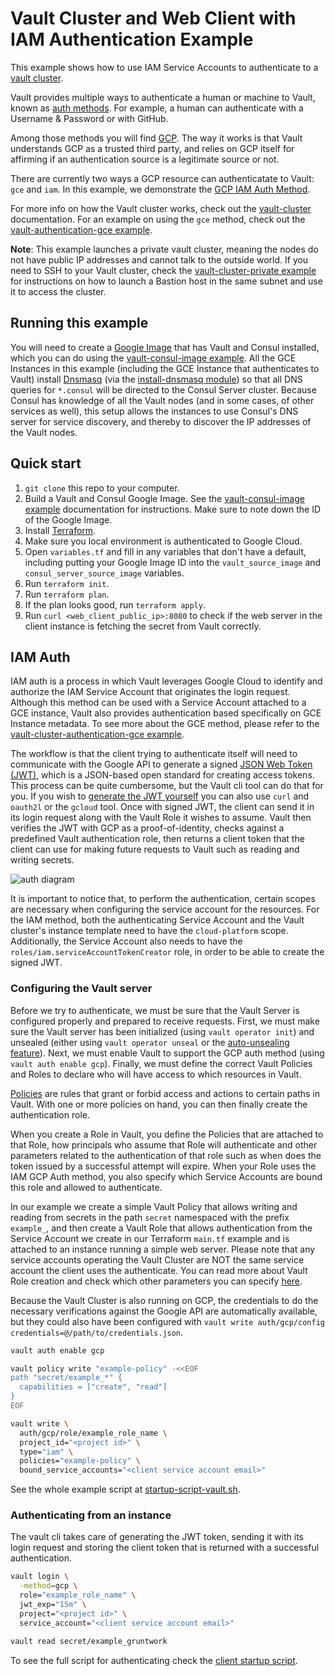 # Vault Cluster and Web Client with IAM Authentication Example

This example shows how to use IAM Service Accounts to authenticate to a
[vault cluster][vault_cluster].

Vault provides multiple ways to authenticate a human or machine to Vault, known as
[auth methods][auth_methods]. For example, a human can authenticate with a Username
& Password or with GitHub.

Among those methods you will find [GCP][gcp_auth]. The way it works is that Vault
understands GCP as a trusted third party, and relies on GCP itself for affirming
if an authentication source is a legitimate source or not.

There are currently two ways a GCP resource can authenticatate to Vault: `gce` and `iam`.
In this example, we demonstrate the [GCP IAM Auth Method][iam_auth].

For more info on how the Vault cluster works, check out the [vault-cluster][vault_cluster]
documentation. For an example on using the `gce` method, check out the
[vault-authentication-gce example][gce_example].

**Note**: This example launches a private vault cluster, meaning the nodes do not
have public IP addresses and cannot talk to the outside world. If you need to SSH
to your Vault cluster, check the [vault-cluster-private example][private_vault]
for instructions on how to launch a Bastion host in the same subnet and use it to
access the cluster.


## Running this example

You will need to create a [Google Image][google_image] that has Vault and Consul
installed, which you can do using the [vault-consul-image example][image_example].
All the GCE Instances in this example (including the GCE Instance that authenticates
to Vault) install [Dnsmasq][dnsmasq] (via the [install-dnsmasq module][dnsmasq_module])
so that all DNS queries for `*.consul` will be directed to the Consul Server cluster.
Because Consul has knowledge of all the Vault nodes (and in some cases, of other
services as well), this setup allows the instances to use Consul's DNS server for
service discovery, and thereby to discover the IP addresses of the Vault nodes.


## Quick start

1. `git clone` this repo to your computer.
1. Build a Vault and Consul Google Image. See the [vault-consul-image example][image_example]
  documentation for instructions. Make sure to note down the ID of the Google Image.
1. Install [Terraform](https://www.terraform.io/).
1. Make sure you local environment is authenticated to Google Cloud.
1. Open `variables.tf` and fill in any variables that don't have a default, including
  putting your Google Image ID into the `vault_source_image` and `consul_server_source_image`
  variables.
1. Run `terraform init`.
1. Run `terraform plan`.
1. If the plan looks good, run `terraform apply`.
1. Run `curl <web_client_public_ip>:8080` to check if the web server in the client
instance is fetching the secret from Vault correctly.

## IAM Auth

IAM auth is a process in which Vault leverages Google Cloud to identify and
authorize the IAM Service Account that originates the login request. Although
this method can be used with a Service Account attached to a GCE instance, Vault
also provides authentication based specifically on GCE Instance metadata. To
see more about the GCE method, please refer to the
[vault-cluster-authentication-gce example][gce_example].

The workflow is that the client trying to authenticate itself will need to
communicate with the Google API to generate a signed [JSON Web Token (JWT)][jwt],
which is a JSON-based open standard for creating access tokens. This process can
be quite cumbersome, but the Vault cli tool can do that for you. If you wish to
[generate the JWT yourself][generate_jwt] you can also use `curl` and `oauth2l`
or the `gcloud` tool. Once with signed JWT, the client can send it in its login
request along with the Vault Role it wishes to assume. Vault then verifies the JWT
with GCP as a proof-of-identity, checks against a predefined Vault authentication
role, then returns a client token that the client can use for making future
requests to Vault such as reading and writing secrets.

![auth diagram][auth_diagram]

It is important to notice that, to perform the authentication, certain scopes are
necessary when configuring the service account for the resources. For the IAM
method, both the authenticating Service Account and the Vault cluster's instance
template need to have the `cloud-platform` scope. Additionally, the Service Account
also needs to have the `roles/iam.serviceAccountTokenCreator` role, in order to
be able to create the signed JWT.

### Configuring the Vault server

Before we try to authenticate, we must be sure that the Vault Server is configured
properly and prepared to receive requests. First, we must make sure the Vault server
has been initialized (using `vault operator init`) and unsealed (either using
`vault operator unseal` or the [auto-unsealing feature][auto_unseal]).
Next, we must enable Vault to support the GCP auth method (using `vault auth enable gcp`).
Finally, we must define the correct Vault Policies and Roles to declare who will
have access to which resources in Vault.

[Policies][policies_doc] are rules that grant or forbid access and actions to
certain paths in Vault. With one or more policies on hand, you can then finally
create the authentication role.

When you create a Role in Vault, you define the Policies that are attached to that
Role, how principals who assume that Role will authenticate and other parameters
related to the authentication of that role such as when does the token issued by
a successful attempt will expire. When your Role uses the IAM GCP Auth method,
you also specify which Service Accounts are bound this role and allowed to
authenticate.

In our example we create a simple Vault Policy that allows writing and reading from
secrets in the path `secret` namespaced with the prefix `example_`, and then create
a Vault Role that allows authentication from the Service Account we create in
our Terraform `main.tf` example and is attached to an instance running a simple
web server. Please note that any service accounts operating the Vault Cluster are
NOT the same service account the client uses the authenticate. You can read more
about Vault Role creation and check which other parameters you can specify [here][create_role].

Because the Vault Cluster is also running on GCP, the credentials to do the
necessary verifications against the Google API are automatically available, but
they could also have been configured with `vault write auth/gcp/config credentials=@/path/to/credentials.json`.

```bash
vault auth enable gcp

vault policy write "example-policy" -<<EOF
path "secret/example_*" {
  capabilities = ["create", "read"]
}
EOF

vault write \
  auth/gcp/role/example_role_name \
  project_id="<project id>" \
  type="iam" \
  policies="example-policy" \
  bound_service_accounts="<client service account email>"
```

See the whole example script at [startup-script-vault.sh][startup_vault].


### Authenticating from an instance

The vault cli takes care of generating the JWT token, sending it with its login
request and storing the client token that is returned with a successful authentication.

```bash
vault login \
  -method=gcp \
  role="example_role_name" \
  jwt_exp="15m" \
  project="<project id>" \
  service_account="<client service account email>"

vault read secret/example_gruntwork
```

To see the full script for authenticating check the [client startup script][startup_client].


[auth_diagram]: https://raw.githubusercontent.com/hashicorp/terraform-google-vault/master/examples/vault-cluster-authentication-iam/images/iam_auth.svg
[generate_jwt]: https://www.vaultproject.io/docs/auth/gcp.html#generating-iam-jwt
[vault_cluster]: https://github.com/hashicorp/terraform-google-vault/tree/master/modules/vault-cluster
[private_vault]: https://github.com/hashicorp/terraform-google-vault/tree/master/examples/vault-cluster-private
[auth_methods]: https://www.vaultproject.io/docs/auth/index.html
[gcp_auth]: https://www.vaultproject.io/docs/auth/gcp.html
[iam_auth]: https://www.vaultproject.io/docs/auth/gcp.html#iam-login
[gce_example]: https://github.com/hashicorp/terraform-google-vault/tree/master/examples/vault-cluster-authentication-gce
[google_image]: https://cloud.google.com/compute/docs/images
[image_example]: https://github.com/hashicorp/terraform-google-vault/tree/master/examples/vault-consul-image
[dnsmasq_module]: https://github.com/hashicorp/terraform-aws-consul/tree/master/modules/install-dnsmasq
[dnsmasq]: http://www.thekelleys.org.uk/dnsmasq/doc.html
[jwt]: https://jwt.io/
[auto_unseal]: https://github.com/hashicorp/terraform-google-vault/tree/master/examples/vault-cluster-enterprise
[policies_doc]: https://www.vaultproject.io/docs/concepts/policies.html
[create_role]: https://www.vaultproject.io/api/auth/gcp/index.html#create-role
[startup_vault]: https://github.com/hashicorp/terraform-google-vault/tree/master/examples/vault-cluster-authentication-iam/startup-script-vault.sh
[startup_client]: https://github.com/hashicorp/terraform-google-vault/tree/master/examples/vault-cluster-authentication-iam/startup-script-client.sh
